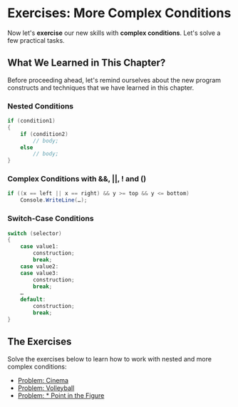 # Exercises: More Complex Conditions

Now let's **exercise** our new skills with **complex conditions**. Let's solve a few practical tasks.

## What We Learned in This Chapter?

Before proceeding ahead, let's remind ourselves about the new program constructs and techniques that we have learned in this chapter.

### Nested Conditions

```csharp
if (condition1)
{
    if (condition2)
        // body; 
    else
        // body;
}
```

### Complex Conditions with &&, \|\|, ! and \(\)

```csharp
if ((x == left || x == right) && y >= top && y <= bottom)
    Console.WriteLine(…);
```

### Switch-Case Conditions

```csharp
switch (selector)
{
    case value1:
        construction;
        break;
    case value2:
    case value3:
        construction;
        break;
    …
    default:
        construction;
        break;
}
```

## The Exercises

Solve the exercises below to learn how to work with nested and more complex conditions:

* [Problem: Cinema](/Content/Chapter-4-1-complex-conditions/exercises-complex-conditions/volleyball/problem-cinema.md)
* [Problem: Volleyball](/Content/Chapter-4-1-complex-conditions/exercises-complex-conditions/volleyball/volleyball.md)
* [Problem: \* Point in the Figure](/Content/Chapter-4-1-complex-conditions/exercises-complex-conditions/point-in-the-figure/point-in-the-figure.md)


